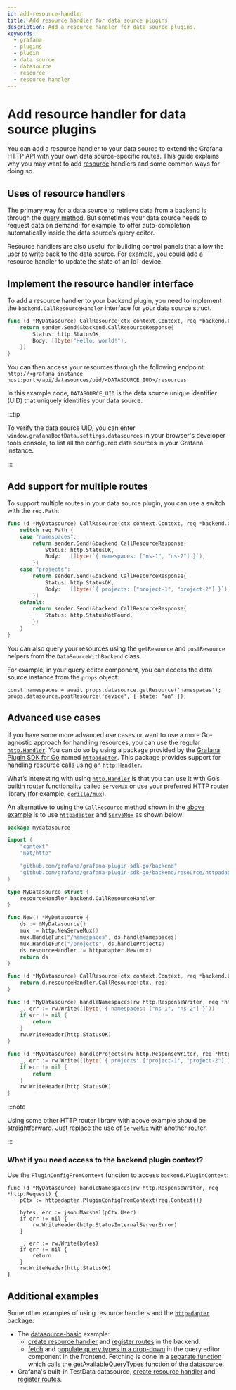 ```yaml
---
id: add-resource-handler
title: Add resource handler for data source plugins
description: Add a resource handler for data source plugins.
keywords:
  - grafana
  - plugins
  - plugin
  - data source
  - datasource
  - resource
  - resource handler
---
```


# Add resource handler for data source plugins

You can add a resource handler to your data source to extend the Grafana HTTP API with your own data source-specific routes. This guide explains why you may want to add [resource](/introduction/backend-plugins#resources) handlers and some common ways for doing so.

## Uses of resource handlers

The primary way for a data source to retrieve data from a backend is through the [query method](./add-query-editor-help.md). But sometimes your data source needs to request data on demand; for example, to offer auto-completion automatically inside the data source’s query editor.

Resource handlers are also useful for building control panels that allow the user to write back to the data source. For example, you could add a resource handler to update the state of an IoT device.

## Implement the resource handler interface

To add a resource handler to your backend plugin, you need to implement the `backend.CallResourceHandler` interface for your data source struct.

```go
func (d *MyDatasource) CallResource(ctx context.Context, req *backend.CallResourceRequest, sender backend.CallResourceResponseSender) error {
    return sender.Send(&backend.CallResourceResponse{
        Status: http.StatusOK,
        Body: []byte("Hello, world!"),
    })
}
```

You can then access your resources through the following endpoint: `http://<grafana instance host:port>/api/datasources/uid/<DATASOURCE_IUD>/resources`

In this example code, `DATASOURCE_UID` is the data source unique identifier (UID) that uniquely identifies your data source.

:::tip

To verify the data source UID, you can enter `window.grafanaBootData.settings.datasources` in your browser's developer tools console, to list all the configured data sources in your Grafana instance.

:::

## Add support for multiple routes

To support multiple routes in your data source plugin, you can use a switch with the `req.Path`:

```go
func (d *MyDatasource) CallResource(ctx context.Context, req *backend.CallResourceRequest, sender backend.CallResourceResponseSender) error {
	switch req.Path {
	case "namespaces":
		return sender.Send(&backend.CallResourceResponse{
			Status: http.StatusOK,
			Body:   []byte(`{ namespaces: ["ns-1", "ns-2"] }`),
		})
	case "projects":
		return sender.Send(&backend.CallResourceResponse{
			Status: http.StatusOK,
			Body:   []byte(`{ projects: ["project-1", "project-2"] }`),
		})
	default:
		return sender.Send(&backend.CallResourceResponse{
			Status: http.StatusNotFound,
		})
	}
}
```

You can also query your resources using the `getResource` and `postResource` helpers from the `DataSourceWithBackend` class.

For example, in your query editor component, you can access the data source instance from the `props` object:

```
const namespaces = await props.datasource.getResource('namespaces');
props.datasource.postResource('device', { state: "on" });
```

## Advanced use cases

If you have some more advanced use cases or want to use a more Go-agnostic approach for handling resources, you can use the regular [`http.Handler`](https://pkg.go.dev/net/http#Handler). You can do so by using a package provided by the [Grafana Plugin SDK for Go](../../introduction/grafana-plugin-sdk-for-go.md) named [`httpadapter`](https://pkg.go.dev/github.com/grafana/grafana-plugin-sdk-go/backend/resource/httpadapter). This package provides support for handling resource calls using an [`http.Handler`](https://pkg.go.dev/net/http#Handler).

What’s interesting with using [`http.Handler`](https://pkg.go.dev/net/http#Handler) is that you can use it with Go’s builtin router functionality called [`ServeMux`](https://pkg.go.dev/net/http#ServeMux) or use your preferred HTTP router library (for example, [`gorilla/mux`](https://github.com/gorilla/mux)).

An alternative to using the `CallResource` method shown in the [above example](#implement-the-resource-handler-interface) is to use [`httpadapter`](https://pkg.go.dev/github.com/grafana/grafana-plugin-sdk-go/backend/resource/httpadapter) and [`ServeMux`](https://pkg.go.dev/net/http#ServeMux) as shown below:

```go
package mydatasource

import (
	"context"
	"net/http"

	"github.com/grafana/grafana-plugin-sdk-go/backend"
	"github.com/grafana/grafana-plugin-sdk-go/backend/resource/httpadapter"
)

type MyDatasource struct {
	resourceHandler backend.CallResourceHandler
}

func New() *MyDatasource {
	ds := &MyDatasource{}
	mux := http.NewServeMux()
	mux.HandleFunc("/namespaces", ds.handleNamespaces)
	mux.HandleFunc("/projects", ds.handleProjects)
	ds.resourceHandler := httpadapter.New(mux)
	return ds
}

func (d *MyDatasource) CallResource(ctx context.Context, req *backend.CallResourceRequest, sender backend.CallResourceResponseSender) error {
	return d.resourceHandler.CallResource(ctx, req)
}

func (d *MyDatasource) handleNamespaces(rw http.ResponseWriter, req *http.Request) {
	_, err := rw.Write([]byte(`{ namespaces: ["ns-1", "ns-2"] }`))
	if err != nil {
		return
	}
	rw.WriteHeader(http.StatusOK)
}

func (d *MyDatasource) handleProjects(rw http.ResponseWriter, req *http.Request) {
	_, err := rw.Write([]byte(`{ projects: ["project-1", "project-2"] }`))
	if err != nil {
		return
	}
	rw.WriteHeader(http.StatusOK)
}
```

:::note

Using some other HTTP router library with above example should be straightforward. Just replace the use of [`ServeMux`](https://pkg.go.dev/net/http#ServeMux) with another router.

:::

### What if you need access to the backend plugin context?

Use the `PluginConfigFromContext` function to access `backend.PluginContext`:

```
func (d *MyDatasource) handleNamespaces(rw http.ResponseWriter, req *http.Request) {
	pCtx := httpadapter.PluginConfigFromContext(req.Context())

	bytes, err := json.Marshal(pCtx.User)
	if err != nil {
		rw.WriteHeader(http.StatusInternalServerError)
	}

	_, err := rw.Write(bytes)
	if err != nil {
		return
	}
	rw.WriteHeader(http.StatusOK)
}
```
## Additional examples

Some other examples of using resource handlers and the [`httpadapter`](https://pkg.go.dev/github.com/grafana/grafana-plugin-sdk-go/backend/resource/httpadapter) package:

- The [datasource-basic](https://github.com/grafana/grafana-plugin-examples/tree/main/examples/datasource-basic) example:
  - [create resource handler](https://github.com/grafana/grafana-plugin-examples/blob/309228fffb09c092c08dbd3d17f45a656b2ec3c6/examples/datasource-basic/pkg/plugin/datasource.go#L39) and [register routes](https://github.com/grafana/grafana-plugin-examples/blob/main/examples/datasource-basic/pkg/plugin/resource_handler.go) in the backend. 
  - [fetch](https://github.com/grafana/grafana-plugin-examples/blob/309228fffb09c092c08dbd3d17f45a656b2ec3c6/examples/datasource-basic/src/components/QueryEditor/QueryEditor.tsx#L15) and [populate query types in a drop-down](https://github.com/grafana/grafana-plugin-examples/blob/309228fffb09c092c08dbd3d17f45a656b2ec3c6/examples/datasource-basic/src/components/QueryEditor/QueryEditor.tsx#L42) in the query editor component in the frontend. Fetching is done in a [separate function](https://github.com/grafana/grafana-plugin-examples/blob/309228fffb09c092c08dbd3d17f45a656b2ec3c6/examples/datasource-basic/src/components/QueryEditor/useQueryTypes.tsx#L13) which calls the [getAvailableQueryTypes function of the datasource](https://github.com/grafana/grafana-plugin-examples/blob/309228fffb09c092c08dbd3d17f45a656b2ec3c6/examples/datasource-basic/src/datasource.ts#L21-L23).
- Grafana's built-in TestData datasource, [create resource handler](https://github.com/grafana/grafana/blob/5687243d0b3bad06c4da809f925cfdf3d32c5a16/pkg/tsdb/grafana-testdata-datasource/testdata.go#L45) and [register routes](https://github.com/grafana/grafana/blob/5687243d0b3bad06c4da809f925cfdf3d32c5a16/pkg/tsdb/grafana-testdata-datasource/resource_handler.go#L17-L28).

